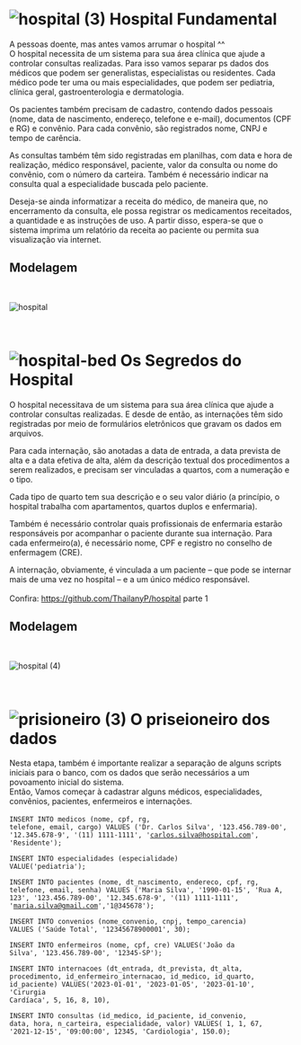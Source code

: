 # ![hospital (3)](https://user-images.githubusercontent.com/111004514/235028569-7d9da66b-78df-4630-ae35-16db2af1f06b.png) Hospital Fundamental
A pessoas doente, mas antes vamos arrumar o hospital ^^
<br>
O hospital necessita de um sistema para sua área clínica que ajude a controlar consultas realizadas. Para isso vamos separar ps dados dos médicos que podem ser generalistas, especialistas ou residentes. Cada médico pode ter uma ou mais especialidades, que podem ser pediatria, clínica geral, gastroenterologia e dermatologia.

Os pacientes também precisam de cadastro, contendo dados pessoais (nome, data de nascimento, endereço, telefone e e-mail), documentos (CPF e RG) e convênio. Para cada convênio, são registrados nome, CNPJ e tempo de carência.

As consultas também têm sido registradas em planilhas, com data e hora de realização, médico responsável, paciente, valor da consulta ou nome do convênio, com o número da carteira. Também é necessário indicar na consulta qual a especialidade buscada pelo paciente.

Deseja-se ainda informatizar a receita do médico, de maneira que, no encerramento da consulta, ele possa registrar os medicamentos receitados, a quantidade e as instruções de uso. A partir disso, espera-se que o sistema imprima um relatório da receita ao paciente ou permita sua visualização via internet.
<br>
<h2>Modelagem</h2>
<br>

![hospital](https://user-images.githubusercontent.com/111004514/235029607-8874d784-3844-443b-8247-8476d0aea9d5.png)

<br>

# ![hospital-bed](https://github.com/ThailanyP/hospital-parte-2/assets/111004514/38da799a-ac34-43b7-a76a-5fb593a7caea) Os Segredos do Hospital
O hospital necessitava de um sistema para sua área clínica que ajude a controlar consultas realizadas. E desde de então, as internações têm sido registradas por meio de formulários eletrônicos que gravam os dados em arquivos. 

Para cada internação, são anotadas a data de entrada, a data prevista de alta e a data efetiva de alta, além da descrição textual dos procedimentos a serem realizados, e precisam ser vinculadas a quartos, com a numeração e o tipo. 

Cada tipo de quarto tem sua descrição e o seu valor diário (a princípio, o hospital trabalha com apartamentos, quartos duplos e enfermaria).

Também é necessário controlar quais profissionais de enfermaria estarão responsáveis por acompanhar o paciente durante sua internação. Para cada enfermeiro(a), é necessário nome, CPF e registro no conselho de enfermagem (CRE).

A internação, obviamente, é vinculada a um paciente – que pode se internar mais de uma vez no hospital – e a um único médico responsável.
<br>
<br>
Confira: https://github.com/ThailanyP/hospital parte 1
<br>
<h2>Modelagem</h2>
<br>


![hospital (4)](https://github.com/ThailanyP/hospital-parte-2/assets/111004514/42d1cf8d-0bed-4c27-aaf7-88ff792dcbb7)

<br>

# ![prisioneiro (3)](https://github.com/ThailanyP/hospital/assets/111004514/14c2f3ca-f00c-4f48-9eaa-ad2fbb5df603) O priseioneiro dos dados

Nesta etapa, também é importante realizar a separação de alguns scripts iniciais para o banco, com os dados que serão necessários a um povoamento inicial do sistema.
<br>
Então, Vamos começar à cadastrar alguns médicos, especialidades, convênios, pacientes, enfermeiros e internações.
<br>
<br>
<code>INSERT INTO medicos (nome, cpf, rg, telefone, email, cargo)
VALUES ('Dr. Carlos Silva', '123.456.789-00', '12.345.678-9', '(11) 1111-1111', 'carlos.silva@hospital.com', 'Residente');</code>

<code>INSERT INTO especialidades (especialidade)
VALUE('pediatria');</code>

<code>INSERT INTO pacientes (nome, dt_nascimento, endereco, cpf, rg, telefone, email, senha)
VALUES ('Maria Silva', '1990-01-15', 'Rua A, 123', '123.456.789-00', '12.345.678-9', '(11) 1111-1111', 'maria.silva@gmail.com','1@345678');</code>

<code>INSERT INTO convenios (nome_convenio, cnpj, tempo_carencia)
VALUES ('Saúde Total', '12345678900001', 30);</code>

<code>INSERT INTO enfermeiros (nome, cpf, cre) 
VALUES('João da Silva', '123.456.789-00', '12345-SP');</code>

<code>INSERT INTO internacoes (dt_entrada, dt_prevista, dt_alta, procedimento, id_enfermeiro_internacao, id_medico, id_quarto, id_paciente) 
VALUES('2023-01-01', '2023-01-05', '2023-01-10', 'Cirurgia Cardíaca', 5, 16, 8, 10),</code>

<code>INSERT INTO consultas (id_medico, id_paciente, id_convenio, data, hora, n_carteira, especialidade, valor) 
VALUES(   1, 1, 67, '2021-12-15', '09:00:00', 12345, 'Cardiologia', 150.0);</code>

